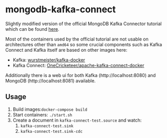 # mongodb-kafka-connect

Slightly modified version of the official MongoDB Kafka Connector tutorial which can be found [here](https://www.mongodb.com/docs/kafka-connector/v1.7/tutorials/replicate-with-cdc/).

Most of the containers used by the official tutorial are not usable on architectures other than `amd64` so some crucial components such as Kafka Connect and Kafka itself are based on other images here:

- Kafka: [wurstmeister/kafka-docker](https://github.com/wurstmeister/kafka-docker)
- Kafka Connect: [OneCricketeer/apache-kafka-connect-docker](https://github.com/OneCricketeer/apache-kafka-connect-docker)

Additionally there is a web ui for both Kafka (http://localhost:8080) and MongoDB (http://localhost:8081) available.

## Usage

1. Build images:`docker-compose build`
2. Start containers: `./start.sh`
3. Create a document in `kafka-connect-test.source` and watch:
   1. `kafka-connect-test.sink`
   2. `kafka-connect-test.sink-cdc`

